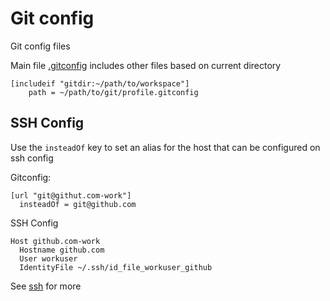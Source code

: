 # Git config

Git config files

Main file [.gitconfig](./.gitconfig) includes other files based on current directory

```.gitconfig
[includeif "gitdir:~/path/to/workspace"]
    path = ~/path/to/git/profile.gitconfig
```

## SSH Config

Use the `insteadOf` key to set an alias for the host that can be configured on ssh config

Gitconfig:
```.gitconfig
[url "git@githut.com-work"]
  insteadOf = git@github.com
```

SSH Config
```sshconfig
Host github.com-work
  Hostname github.com
  User workuser 
  IdentityFile ~/.ssh/id_file_workuser_github
```

See [ssh](../ssh) for more

